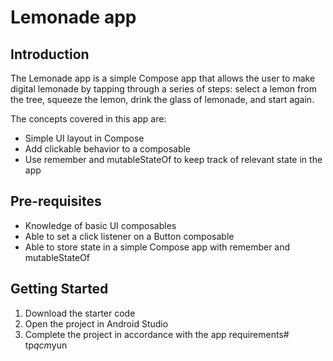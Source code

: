 Lemonade app
==================================

Introduction
------------

The Lemonade app is a simple Compose app that allows the user to make digital lemonade by tapping
through a series of steps: select a lemon from the tree, squeeze the lemon, drink the glass of
lemonade, and start again.

The concepts covered in this app are:
- Simple UI layout in Compose
- Add clickable behavior to a composable
- Use remember and mutableStateOf to keep track of relevant state in the app

Pre-requisites
--------------

- Knowledge of basic UI composables
- Able to set a click listener on a Button composable
- Able to store state in a simple Compose app with remember and mutableStateOf

Getting Started
---------------

1. Download the starter code
2. Open the project in Android Studio
3. Complete the project in accordance with the app requirements#   t p _ q c m _ y u n  
 